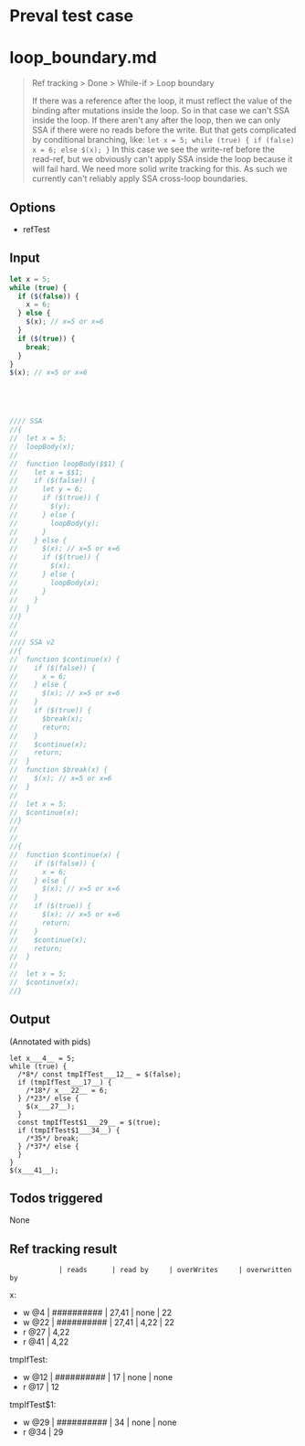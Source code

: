 # Preval test case

# loop_boundary.md

> Ref tracking > Done > While-if > Loop boundary
>
> If there was a reference after the loop, it must reflect the value of the binding
> after mutations inside the loop. So in that case we can't SSA inside the loop.
> If there aren't any after the loop, then we can only SSA if there were no reads
> before the write. But that gets complicated by conditional branching, like:
>     `let x = 5; while (true) { if (false) x = 6; else $(x); }`
> In this case we see the write-ref before the read-ref, but we obviously can't apply
> SSA inside the loop because it will fail hard. We need more solid write tracking
> for this. As such we currently can't reliably apply SSA cross-loop boundaries.

## Options

- refTest

## Input

`````js filename=intro
let x = 5;
while (true) {
  if ($(false)) {
    x = 6;
  } else {
    $(x); // x=5 or x=6
  }
  if ($(true)) {
    break;
  }
}
$(x); // x=5 or x=6





//// SSA
//{
//  let x = 5;
//  loopBody(x);
//  
//  function loopBody($$1) {
//    let x = $$1;
//    if ($(false)) {
//      let y = 6;
//      if ($(true)) {
//        $(y);
//      } else {
//        loopBody(y);
//      }
//    } else {
//      $(x); // x=5 or x=6
//      if ($(true)) {
//        $(x);
//      } else {
//        loopBody(x);
//      }
//    }
//  }
//}
//
//
//// SSA v2
//{
//  function $continue(x) {
//    if ($(false)) {
//      x = 6;
//    } else {
//      $(x); // x=5 or x=6
//    }
//    if ($(true)) {
//      $break(x);
//      return;
//    }
//    $continue(x);
//    return;
//  }
//  function $break(x) {
//    $(x); // x=5 or x=6
//  }
//  
//  let x = 5;
//  $continue(x);
//}
//
//
//{
//  function $continue(x) {
//    if ($(false)) {
//      x = 6;
//    } else {
//      $(x); // x=5 or x=6
//    }
//    if ($(true)) {
//      $(x); // x=5 or x=6
//      return;
//    }
//    $continue(x);
//    return;
//  }
//  
//  let x = 5;
//  $continue(x);
//}
`````


## Output

(Annotated with pids)

`````filename=intro
let x___4__ = 5;
while (true) {
  /*8*/ const tmpIfTest___12__ = $(false);
  if (tmpIfTest___17__) {
    /*18*/ x___22__ = 6;
  } /*23*/ else {
    $(x___27__);
  }
  const tmpIfTest$1___29__ = $(true);
  if (tmpIfTest$1___34__) {
    /*35*/ break;
  } /*37*/ else {
  }
}
$(x___41__);
`````


## Todos triggered


None


## Ref tracking result


                | reads      | read by     | overWrites     | overwritten by
x:
  - w @4       | ########## | 27,41       | none           | 22
  - w @22      | ########## | 27,41       | 4,22           | 22
  - r @27      | 4,22
  - r @41      | 4,22

tmpIfTest:
  - w @12      | ########## | 17          | none           | none
  - r @17      | 12

tmpIfTest$1:
  - w @29       | ########## | 34          | none           | none
  - r @34       | 29
